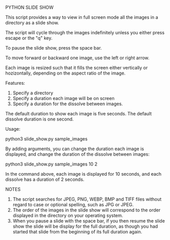 PYTHON SLIDE SHOW

This script provides a way to view in full screen mode all the images in a directory
as a slide show.

The script will cycle through the images indefinitely unless you either
press escape or the "q" key.

To pause the slide show, press the space bar.

To move forward or backward one image, use the left or right arrow.

Each image is resized such that it fills the screen either vertically or
hozizontally, depending on the aspect ratio of the image.

Features:
1. Specify a directory
2. Specify a duration each image will be on screen
3. Specify a duration for the dissolve between images.

The default duration to show each image is five seconds.
The default dissolve duration is one second.

Usage:

python3 slide_show.py sample_images

By adding arguments, you can change the duration each image is displayed,
and change the duration of the dissolve between images:

python3 slide_show.py sample_images 10 2

In the command above, each image is displayed for 10 seconds, and each dissolve
has a duration of 2 seconds.

NOTES

1. The script searches for JPEG, PNG, WEBP, BMP and TIFF files without regard to case or optional spelling, such as JPG or JPEG.
2. The order of the images in the slide show will correspond to the order displayed in the directory on your operating system.
3. When you pause a slide with the space bar, if you then resume the slide show the slide will be display for the full duration, as though you had started that slide from the beginning of its full duration again.
